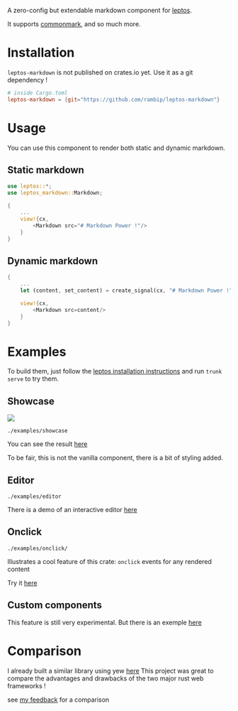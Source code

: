 A zero-config but extendable markdown component for [leptos](https://www.leptos.dev/).

It supports [commonmark](https://commonmark.org/), and so much more.

# Installation
`leptos-markdown` is not published on crates.io yet.
Use it as a git dependency !
```toml
# inside Cargo.toml
leptos-markdown = {git="https://github.com/rambip/leptos-markdown"}
```

# Usage
You can use this component to render both static and dynamic markdown.

## Static markdown

```rust
use leptos::*;
use leptos_markdown::Markdown;

{
    ...
    view!{cx,
        <Markdown src="# Markdown Power !"/>
    }
}
```

## Dynamic markdown
```rust
{
    ...
    let (content, set_content) = create_signal(cx, "# Markdown Power !".to_string());

    view!{cx,
        <Markdown src=content/>
    }
}
```


# Examples
To build them, just follow the [leptos installation instructions](https://leptos-rs.github.io/leptos/02_getting_started.html) and run `trunk serve` to try them.

## Showcase
![](./showcase.jpg)

`./examples/showcase`

You can see the result [here](https://rambip.github.io/leptos-markdown/showcase)

To be fair, this is not the vanilla component, there is a bit of styling added.

## Editor
`./examples/editor`

There is a demo of an interactive editor [here](https://rambip.github.io/leptos-markdown/editor)

## Onclick
`./examples/onclick/`

Illustrates a cool feature of this crate: `onclick` events for any rendered content

Try it [here](https://rambip.github.io/leptos-markdown/onclick)

## Custom components

This feature is still very experimental.
But there is an exemple [here](https://rambip.github.io/leptos-markdown/custom_component)

# Comparison
I already built a similar library using yew [here](https://github.com/rambip/yew-markdown/)
This project was great to compare the advantages and drawbacks of the two major rust web frameworks !

see [my feedback](./feedback/README.md) for a comparison

